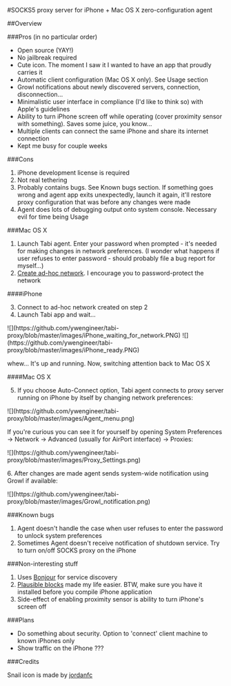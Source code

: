 #SOCKS5 proxy server for iPhone + Mac OS X zero-configuration agent

##Overview

###Pros (in no particular order)

* Open source (YAY!)
* No jailbreak required
* Cute icon. The moment I saw it I wanted to have an app that proudly carries it
* Automatic client configuration (Mac OS X only). See Usage section
* Growl notifications about newly discovered servers, connection, disconnection...
* Minimalistic user interface in compliance (I'd like to think so) with Apple's guidelines
* Ability to turn iPhone screen off while operating (cover proximity sensor with something). Saves some juice, you know...
* Multiple clients can connect the same iPhone and share its internet connection
* Kept me busy for couple weeks

###Cons

1. iPhone development license is required
2. Not real tethering
3. Probably contains bugs. See Known bugs section. If something goes wrong and agent app exits unexpectedly, launch it again, it'll restore proxy configuration that was before any changes were made
4. Agent does lots of debugging output onto system console. Necessary evil for time being
Usage

###Mac OS X

1. Launch Tabi agent. Enter your password when prompted - it's needed for making changes in network preferences. (I wonder what happens if user refuses to enter password - should probably file a bug report for myself...)
2. [Create ad-hoc network](http://docs.info.apple.com/article.html?path=Mac/10.5/en/8339.html). I encourage you to password-protect the network

####iPhone

3. Connect to ad-hoc network created on step 2
4. Launch Tabi app and wait...
<p>
![](https://github.com/ywengineer/tabi-proxy/blob/master/images/iPhone_waiting_for_network.PNG)
![](https://github.com/ywengineer/tabi-proxy/blob/master/images/iPhone_ready.PNG)
</p>
whew... It's up and running. Now, switching attention back to Mac OS X

####Mac OS X

5. If you choose Auto-Connect option, Tabi agent connects to proxy server running on iPhone by itself by changing network preferences:
<p>
![](https://github.com/ywengineer/tabi-proxy/blob/master/images/Agent_menu.png)
</p>
If you're curious you can see it for yourself by opening System Preferences -> Network -> Advanced (usually for AirPort interface) -> Proxies:
<p>![](https://github.com/ywengineer/tabi-proxy/blob/master/images/Proxy_Settings.png)</p>
6. After changes are made agent sends system-wide notification using Growl if available:
<p>![](https://github.com/ywengineer/tabi-proxy/blob/master/images/Growl_notification.png)</p>
###Known bugs

1. Agent doesn't handle the case when user refuses to enter the password to unlock system preferences
2. Sometimes Agent doesn't receive notification of shutdown service. Try to turn on/off SOCKS proxy on the iPhone

###Non-interesting stuff

1. Uses [Bonjour](http://developer.apple.com/networking/bonjour/faq.html) for service discovery
2. [Plausible blocks](http://code.google.com/p/plblocks/) made my life easier. BTW, make sure you have it installed before you compile iPhone application
3. Side-effect of enabling proximity sensor is ability to turn iPhone's screen off

###Plans

* Do something about security. Option to 'connect' client machine to known iPhones only
* Show traffic on the iPhone ???

###Credits

Snail icon is made by [jordanfc](http://jordanfc.deviantart.com/art/full-size-snail-icon-150551795)
